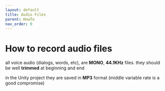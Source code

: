 ```yaml
---
layout: default
title: Audio Files
parent: HowTo
nav_order: 0
---
```

# How to record audio files

all voice audio (dialogs, words, etc), are **MONO**, **44.1KHz** files.
they should be well **trimmed** at beginning and end

in the Unity project they are saved in **MP3** format (middle variable rate is a good compromise)
